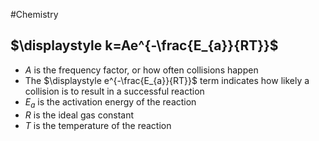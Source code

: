 #Chemistry 
## $\displaystyle k=Ae^{-\frac{E_{a}}{RT}}$
* $\displaystyle A$ is the frequency factor, or how often collisions happen
* The $\displaystyle e^{-\frac{E_{a}}{RT}}$ term indicates how likely a collision is to result in a successful reaction
* $\displaystyle E_{a}$ is the activation energy of the reaction
* $\displaystyle R$ is the ideal gas constant
* $\displaystyle T$ is the temperature of the reaction